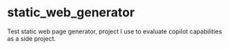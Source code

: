 # static_web_generator

Test static web page generator, project I use to evaluate copilot capabilities as a side project.
